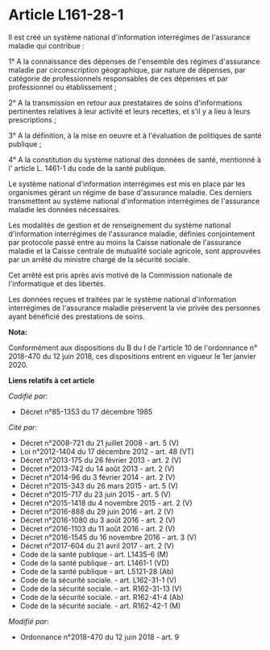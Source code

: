 # Article L161-28-1

Il est créé un système national d'information interrégimes de l'assurance maladie qui contribue : 

1° A la connaissance des dépenses de l'ensemble des régimes d'assurance maladie par circonscription géographique, par nature
de dépenses, par catégorie de professionnels responsables de ces dépenses et par professionnel ou établissement ; 

2° A la transmission en retour aux prestataires de soins d'informations pertinentes relatives à leur activité et leurs
recettes, et s'il y a lieu à leurs prescriptions ; 

3° A la définition, à la mise en oeuvre et à l'évaluation de politiques de santé publique ; 

4° A la constitution du système national des données de santé, mentionné à l' article L. 1461-1 du code de la santé
publique. 

Le système national d'information interrégimes est mis en place par les organismes gérant un régime de base d'assurance
maladie. Ces derniers transmettent au système national d'information interrégimes de l'assurance maladie les données
nécessaires. 

Les modalités de gestion et de renseignement du système national d'information interrégimes de l'assurance maladie, définies
conjointement par protocole passé entre au moins la Caisse nationale de l'assurance maladie   et la Caisse centrale de
mutualité sociale agricole, sont approuvées par un arrêté du ministre chargé de la sécurité sociale. 

Cet arrêté est pris après avis motivé de la Commission nationale de l'informatique et des libertés. 

Les données reçues et traitées par le système national d'information interrégimes de l'assurance maladie préservent la vie
privée des personnes ayant bénéficié des prestations de soins.

**Nota:**

Conformément aux dispositions du B du I de l'article 10 de l'ordonnance n° 2018-470 du 12 juin 2018, ces dispositions entrent
en vigueur le 1er janvier 2020.

**Liens relatifs à cet article**

_Codifié par_:

  - Décret n°85-1353 du 17 décembre 1985

_Cité par_:

  - Décret n°2008-721 du 21 juillet 2008 - art. 5 (V)
  - Loi n°2012-1404 du 17 décembre 2012 - art. 48 (VT)
  - Décret n°2013-175 du 26 février 2013 - art. 2 (V)
  - Décret n°2013-742 du 14 août 2013 - art. 2 (V)
  - Décret n°2014-96 du 3 février 2014 - art. 2 (V)
  - Décret n°2015-343 du 26 mars 2015 - art. 5 (V)
  - Décret n°2015-717 du 23 juin 2015 - art. 5 (V)
  - Décret n°2015-1418 du 4 novembre 2015 - art. 2 (V)
  - Décret n°2016-888 du 29 juin 2016 - art. 2 (V)
  - Décret n°2016-1080 du 3 août 2016 - art. 2 (V)
  - Décret n°2016-1103 du 11 août 2016 - art. 2 (V)
  - Décret n°2016-1545 du 16 novembre 2016 - art. 3 (V)
  - Décret n°2017-604 du 21 avril 2017 - art. 2 (V)
  - Code de la santé publique - art. L1435-6 (M)
  - Code de la santé publique - art. L1461-1 (VD)
  - Code de la santé publique - art. L5121-28 (Ab)
  - Code de la sécurité sociale. - art. L162-31-1 (V)
  - Code de la sécurité sociale. - art. R162-31-13 (V)
  - Code de la sécurité sociale. - art. R162-41-4 (Ab)
  - Code de la sécurité sociale. - art. R162-42-1 (M)

_Modifié par_:

  - Ordonnance n°2018-470 du 12 juin 2018 - art. 9
